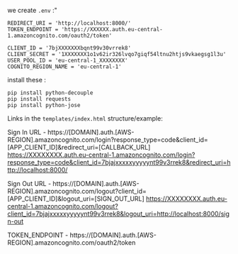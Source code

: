 we create `.env` :"
```
REDIRECT_URI = 'http://localhost:8000/'
TOKEN_ENDPOINT = 'https://XXXXXX.auth.eu-central-1.amazoncognito.com/oauth2/token'

CLIENT_ID = '7bjXXXXXXXbqnt99v30vrrek8'
CLIENT_SECRET = '1XXXXXXX1o1v62ir326lvqo7giqf54ltnu2htjs9vkaegsg1l3u'
USER_POOL_ID = 'eu-central-1_XXXXXXXX'
COGNITO_REGION_NAME = 'eu-central-1'
```
install these :
```
pip install python-decouple
pip install requests
pip install python-jose
```
Links in the `templates/index.html` structure/example:

Sign In URL -
https://[DOMAIN].auth.[AWS-REGION].amazoncognito.com/login?response_type=code&client_id=[APP_CLIENT_ID]&redirect_uri=[CALLBACK_URL]
https://XXXXXXXX.auth.eu-central-1.amazoncognito.com/login?response_type=code&client_id=7bjajxxxxxyyyyynt99v3rrek8&redirect_uri=http://localhost:8000/

Sign Out URL -
https://[DOMAIN].auth.[AWS-REGION].amazoncognito.com/logout?client_id=[APP_CLIENT_ID]&logout_uri=[SIGN_OUT_URL]
https://XXXXXXXX.auth.eu-central-1.amazoncognito.com/logout?client_id=7bjajxxxxxyyyyynt99v3rrek8&logout_uri=http://localhost:8000/sign-out

TOKEN_ENDPOINT -
https://[DOMAIN].auth.[AWS-REGION].amazoncognito.com/oauth2/token